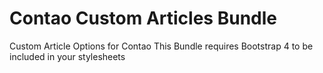 # Contao Custom Articles Bundle
Custom Article Options for Contao
This Bundle requires Bootstrap 4 to be included in your stylesheets
